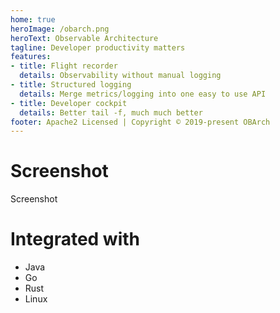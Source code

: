 ```yaml
--- 
home: true
heroImage: /obarch.png
heroText: Observable Architecture 
tagline: Developer productivity matters
features:
- title: Flight recorder
  details: Observability without manual logging
- title: Structured logging
  details: Merge metrics/logging into one easy to use API
- title: Developer cockpit
  details: Better tail -f, much much better
footer: Apache2 Licensed | Copyright © 2019-present OBArch
---
```


# Screenshot

Screenshot

# Integrated with

* Java
* Go
* Rust
* Linux